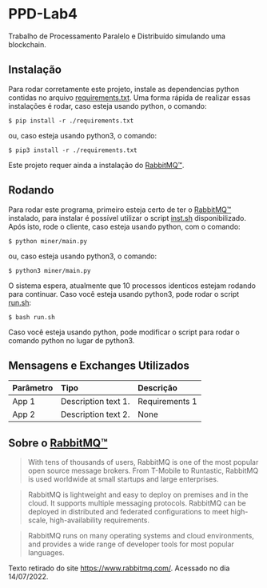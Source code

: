 # PPD-Lab4

Trabalho de Processamento Paralelo e Distribuído simulando uma blockchain.

## Instalação

Para rodar corretamente este projeto, instale as dependencias python contidas no arquivo [requirements.txt](./requirements.txt). Uma forma rápida de realizar essas instalações é rodar, caso esteja usando python, o comando:

`$ pip install -r ./requirements.txt`

ou, caso esteja usando python3, o comando:

`$ pip3 install -r ./requirements.txt`

Este projeto requer ainda a instalação do [RabbitMQ&trade;](https://www.rabbitmq.com/).

## Rodando

Para rodar este programa, primeiro esteja certo de ter o [RabbitMQ&trade;](https://www.rabbitmq.com/) instalado, para instalar é possível utilizar o script [inst.sh](./inst.sh) disponibilizado. Após isto, rode o cliente, caso esteja usando python, com o comando:

`$ python miner/main.py`

ou, caso esteja usando python3, o comando:

`$ python3 miner/main.py`

O sistema espera, atualmente que 10 processos identicos estejam rodando para continuar. Caso você esteja usando python3, pode rodar o script [run.sh](./run.sh):

`$ bash run.sh`

Caso você esteja usando python, pode modificar o script para rodar o comando python no lugar de python3.


## Mensagens e Exchanges Utilizados

| Parâmetro | Tipo | Descrição |
|:----------|:---------------------|:---------------|
| App 1     | Description text 1.  | Requirements 1 |
| App 2     | Description text 2.  | None           |

## Sobre o [RabbitMQ&trade;](https://www.rabbitmq.com/)

> With tens of thousands of users, RabbitMQ is one of the most popular open source message brokers. From T-Mobile to Runtastic, RabbitMQ is used worldwide at small startups and large enterprises.

> RabbitMQ is lightweight and easy to deploy on premises and in the cloud. It supports multiple messaging protocols. RabbitMQ can be deployed in distributed and federated configurations to meet high-scale, high-availability requirements.

> RabbitMQ runs on many operating systems and cloud environments, and provides a wide range of developer tools for most popular languages.

Texto retirado do site https://www.rabbitmq.com/. Acessado no dia 14/07/2022.

